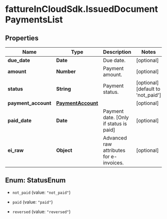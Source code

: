 # fattureInCloudSdk.IssuedDocumentPaymentsList

## Properties

Name | Type | Description | Notes
------------ | ------------- | ------------- | -------------
**due_date** | **Date** | Due date. | [optional] 
**amount** | **Number** | Payment amount. | [optional] 
**status** | **String** | Payment status. | [optional] [default to &#39;not_paid&#39;]
**payment_account** | [**PaymentAccount**](PaymentAccount.md) |  | [optional] 
**paid_date** | **Date** | Payment date. [Only if status is paid] | [optional] 
**ei_raw** | **Object** | Advanced raw attributes for e-invoices. | [optional] 



## Enum: StatusEnum


* `not_paid` (value: `"not_paid"`)

* `paid` (value: `"paid"`)

* `reversed` (value: `"reversed"`)




